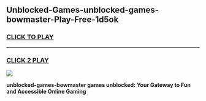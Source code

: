 
## Unblocked-Games-unblocked-games-bowmaster-Play-Free-1d5ok
<h3>
<a href="https://premium76.site?title=unblocked-games-bowmaster&ref=19M">CLICK TO PLAY</a></h3>
<hr>

<h3>
<a href="https://premium76.site?title=unblocked-games-bowmaster&ref=19M">CLICK 2 PLAY</a>
  
</h3>

<a href="https://premium76.site?title=unblocked-games-bowmaster&ref=19M"><img src="https://clearcache.store/games.png"></a>


**unblocked-games-bowmaster games unblocked: Your Gateway to Fun and Accessible Online Gaming**
